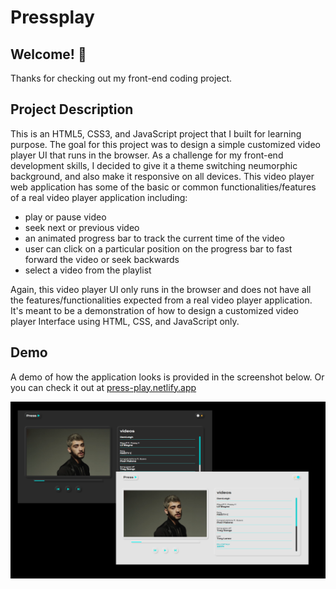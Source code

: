 # Pressplay

## Welcome! 👋
Thanks for checking out my front-end coding project.

## Project Description

This is an HTML5, CSS3, and JavaScript project that I built for learning purpose. The goal for this project was to design a simple customized video player UI that runs in the browser. As a challenge for my front-end development skills, I decided to give it a theme switching neumorphic background, and also make it responsive on all devices. This video player web application has some of the basic or common functionalities/features of a real video player application including:

* play or pause video
* seek next or previous video
* an animated progress bar to track the current time of the video
* user can click on a particular position on the progress bar to fast forward the video or seek backwards
* select a video from the playlist

Again, this video player UI only runs in the browser and does not have all the features/functionalities expected from a real video player application. It's meant to be a demonstration of how to design a customized video player Interface using HTML, CSS, and JavaScript only.

## Demo

A demo of how the application looks is provided in the screenshot below. Or you can check it out at [press-play.netlify.app](https://press-play.netlify.app/)

![](https://github.com/prince381/pressplay/blob/master/pp.png)

